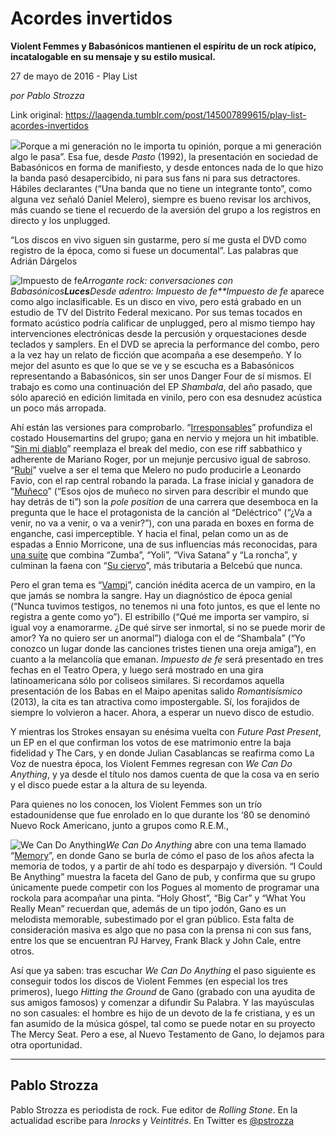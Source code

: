 # Acordes invertidos

**Violent Femmes y Babasónicos mantienen el espíritu de un rock atípico, incatalogable en su mensaje y su estilo musical.**

27 de mayo de 2016 - Play List

_por Pablo Strozza_

Link original: https://laagenda.tumblr.com/post/145007899615/play-list-acordes-invertidos

![](https://64.media.tumblr.com/95cf958ffedf38430602574a4898938a/tumblr_inline_pk0z3cFR8D1t6q87u_500.jpg)Porque a mi generación no le importa tu opinión, porque a mi generación algo le pasa”. Esa fue, desde *Pasto* (1992), la presentación en sociedad de Babasónicos en forma de manifiesto, y desde entonces nada de lo que hizo la banda pasó desapercibido, ni para sus fans ni para sus detractores. Hábiles declarantes (“Una banda que no tiene un integrante tonto”, como alguna vez señaló Daniel Melero), siempre es bueno revisar los archivos, más cuando se tiene el recuerdo de la aversión del grupo a los registros en directo y los unplugged. 



“Los discos en vivo siguen sin gustarme, pero sí me gusta el DVD como registro de la época, como si fuese un documental”. Las palabras que Adrián Dárgelos


![Impuesto de fe](https://64.media.tumblr.com/efb7b8d28cea7c3756bc0b8a35abd162/tumblr_inline_pk0z3cOaFm1t6q87u_400.jpg)*Arrogante rock: conversaciones con Babasónicos**Luces**Desde adentro: Impuesto de fe**Impuesto de fe* aparece como algo inclasificable. Es un disco en vivo, pero está grabado en un estudio de TV del Distrito Federal mexicano. Por sus temas tocados en formato acústico podría calificar de unplugged, pero al mismo tiempo hay intervenciones electrónicas desde la percusión y orquestaciones desde teclados y samplers. En el DVD se aprecia la performance del combo, pero a la vez hay un relato de ficción que acompaña a ese desempeño. Y lo mejor del asunto es que lo que se ve y se escucha es a Babasónicos representando a Babasónicos, sin ser unos Danger Four de sí mismos. El trabajo es como una continuación del EP *Shambala*, del año pasado, que sólo apareció en edición limitada en vinilo, pero con esa desnudez acústica un poco más arropada. 



Ahí están las versiones para comprobarlo. “[Irresponsables](https://youtu.be/eXkA1Cjr7cU)” profundiza el costado Housemartins del grupo; gana en nervio y mejora un hit imbatible. “[Sin mi diablo](https://youtu.be/4uPTi0CQtfU)” reemplaza el break del medio, con ese riff sabbathico y adherente de Mariano Roger, por un mejunje percusivo igual de sabroso. “[Rubí](https://youtu.be/ihefpPjxJp0)” vuelve a ser el tema que Melero no pudo producirle a Leonardo Favio, con el rap central robando la parada. La frase inicial y ganadora de “[Muñeco](https://youtu.be/Dzir0OF3HQM)” (“Esos ojos de muñeco no sirven para describir el mundo que hay detrás de ti”) son la *pole position* de una carrera que desemboca en la pregunta que le hace el protagonista de la canción al “Deléctrico” (“¿Va a venir, no va a venir, o va a venir?”), con una parada en boxes en forma de enganche, casi imperceptible. Y hacia el final, pelan como un as de espadas a Ennio Morricone, una de sus influencias más reconocidas, para [una suite](https://youtu.be/LOgpdG9aQCQ) que combina “Zumba”, “Yoli”, “Viva Satana” y “La roncha”, y culminan la faena con “[Su ciervo](https://youtu.be/nGaRd3Kndxc)”, más tributaria a Belcebú que nunca. 


Pero el gran tema es “[Vampi](https://youtu.be/2nCsqHI4CdM)”, canción inédita acerca de un vampiro, en la que jamás se nombra la sangre. Hay un diagnóstico de época genial (“Nunca tuvimos testigos, no tenemos ni una foto juntos, es que el lente no registra a gente como yo”). El estribillo (“Qué me importa ser vampiro, si igual voy a enamorarme. ¿De qué sirve ser inmortal, si no se puede morir de amor? Ya no quiero ser un anormal”) dialoga con el de “Shambala” (“Yo conozco un lugar donde las canciones tristes tienen una oreja amiga”), en cuanto a la melancolía que emanan. *Impuesto de fe* será presentado en tres fechas en el Teatro Opera, y luego será mostrado en una gira latinoamericana sólo por coliseos similares. Si recordamos aquella presentación de los Babas en el Maipo apenitas salido *Romantisísmico* (2013), la cita es tan atractiva como impostergable. Sí, los forajidos de siempre lo volvieron a hacer. Ahora, a esperar un nuevo disco de estudio. 

Y mientras los Strokes ensayan su enésima vuelta con *Future Past Present*, un EP en el que confirman los votos de ese matrimonio entre la baja fidelidad y The Cars, y en donde Julian Casablancas se reafirma como La Voz de nuestra época, los Violent Femmes regresan con *We Can Do Anything*, y ya desde el título nos damos cuenta de que la cosa va en serio y el disco puede estar a la altura de su leyenda. 


Para quienes no los conocen, los Violent Femmes son un trío estadounidense que fue enrolado en lo que durante los ‘80 se denominó Nuevo Rock Americano, junto a grupos como R.E.M., 

![We Can Do Anything](https://64.media.tumblr.com/38b25c6cd1548d0525ddf22933550558/tumblr_inline_pk0z3dzM221t6q87u_400.jpg)*We Can Do Anything* abre con una tema llamado “[Memory](https://youtu.be/BPRRav0phyY)”, en donde Gano se burla de cómo el paso de los años afecta la memoria de todos, y a partir de ahí todo es desparpajo y diversión. “I Could Be Anything” muestra la faceta del Gano de pub, y confirma que su grupo únicamente puede competir con los Pogues al momento de programar una rockola para acompañar una pinta. “Holy Ghost”, “Big Car” y “What You Really Mean” recuerdan que, además de un tipo jodón, Gano es un melodista memorable, subestimado por el gran público. Esta falta de consideración masiva es algo que no pasa con la prensa ni con sus fans, entre los que se encuentran PJ Harvey, Frank Black y John Cale, entre otros. 


Así que ya saben: tras escuchar *We Can Do Anything* el paso siguiente es conseguir todos los discos de Violent Femmes (en especial los tres primeros), luego *Hitting the Ground* de Gano (grabado con una ayudita de sus amigos famosos) y comenzar a difundir Su Palabra. Y las mayúsculas no son casuales: el hombre es hijo de un devoto de la fe cristiana, y es un fan asumido de la música góspel, tal como se puede notar en su proyecto The Mercy Seat. Pero a ese, al Nuevo Testamento de Gano, lo dejamos para otra oportunidad. 

  




---

Pablo Strozza
-------------

 Pablo Strozza es periodista de rock. Fue editor de *Rolling Stone*. En la actualidad escribe para *Inrocks* y *Veintitrés*. En Twitter es [@pstrozza](https://twitter.com/pstrozza) 

